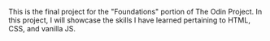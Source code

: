 This is the final project for the "Foundations" portion of The Odin Project. In this project,
I will showcase the skills I have learned pertaining to HTML, CSS, and vanilla JS. 
